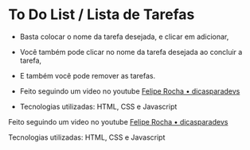 # To Do List / Lista de Tarefas

-   Basta colocar o nome da tarefa desejada, e clicar em adicionar,
-   Você também pode clicar no nome da tarefa desejada ao concluir a tarefa,
-   E também você pode remover as tarefas.


-   Feito seguindo um video no youtube [Felipe Rocha • dicasparadevs](https://www.youtube.com/c/dicasparadevs)

-   Tecnologias utilizadas: HTML, CSS e Javascript

   Feito seguindo um video no youtube [Felipe Rocha • dicasparadevs](https://www.youtube.com/watch?v=0bNeKAzVvlE)

   Tecnologias utilizadas: HTML, CSS e Javascript

